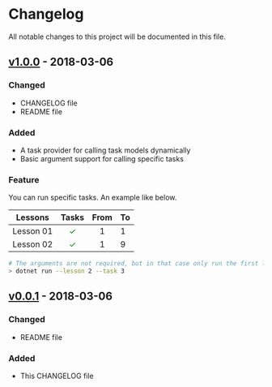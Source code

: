 # Changelog

All notable changes to this project will be documented in this file.

## [v1.0.0] - 2018-03-06

### Changed

*   CHANGELOG file
*   README file

### Added

*   A task provider for calling task models dynamically
*   Basic argument support for calling specific tasks

### Feature

You can run specific tasks. An example like below.

| Lessons | Tasks | From | To |
|---|:---:|:---:|---|
| Lesson 01 | <span style="color:green">&#10003;</span> | 1 | 1 |
| Lesson 02 | <span style="color:green">&#10003;</span> | 1 | 9 |

```sh
# The arguments are not required, but in that case only run the first lesson's first task
> dotnet run --lesson 2 --task 3
```

## [v0.0.1] - 2018-03-06

### Changed

*   README file

### Added

*   This CHANGELOG file

[v1.0.0]: https://github.com/nandordudas/CsharpCourse/compare/v0.0.1...v1.0.0 'Release: v1.0.0'
[v0.0.1]: https://github.com/nandordudas/CsharpCourse/releases/tag/v0.0.1 'Release: v0.0.1'
